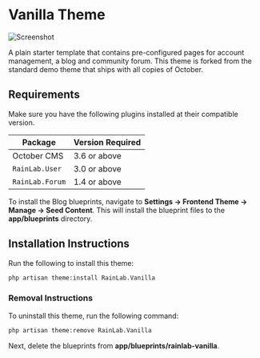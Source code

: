 Vanilla Theme
==========

![Screenshot](https://raw.githubusercontent.com/rainlab/vanilla-theme/master/assets/images/theme-preview.png)

A plain starter template that contains pre-configured pages for account management, a blog and community forum. This theme is forked from the standard demo theme that ships with all copies of October.

## Requirements

Make sure you have the following plugins installed at their compatible version.

Package | Version Required
------- | -------
October CMS | 3.6 or above
`RainLab.User` | 3.0 or above
`RainLab.Forum` | 1.4 or above

To install the Blog blueprints, navigate to **Settings → Frontend Theme → Manage → Seed Content**. This will install the blueprint files to the **app/blueprints** directory.

## Installation Instructions

Run the following to install this theme:

```bash
php artisan theme:install RainLab.Vanilla
```

### Removal Instructions

To uninstall this theme, run the following command:

```bash
php artisan theme:remove RainLab.Vanilla
```

Next, delete the blueprints from **app/blueprints/rainlab-vanilla**.
